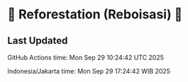 
# 🌳 Reforestation (Reboisasi) 🌲

## Last Updated

GitHub Actions time: Mon Sep 29 10:24:42 UTC 2025

Indonesia/Jakarta time: Mon Sep 29 17:24:42 WIB 2025
